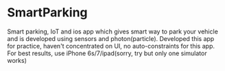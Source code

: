 # SmartParking
Smart parking, IoT and ios app which gives smart way to park your vehicle and is developed using sensors and photon(particle).
Developed this app for practice, haven't concentrated on UI, no auto-constraints for this app. For best results, use iPhone 6s/7/ipad(sorry, try but only one simulator works)

